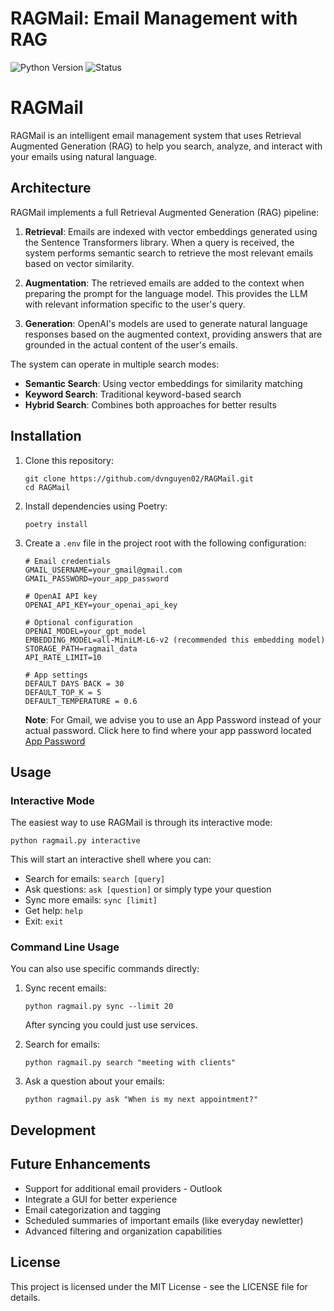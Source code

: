 # RAGMail: Email Management with RAG

![Python Version](https://img.shields.io/badge/python-3.12-blue)
![Status](https://img.shields.io/badge/status-development-orange)

# RAGMail

RAGMail is an intelligent email management system that uses Retrieval Augmented Generation (RAG) to help you search, analyze, and interact with your emails using natural language.


## Architecture

RAGMail implements a full Retrieval Augmented Generation (RAG) pipeline:

1. **Retrieval**: Emails are indexed with vector embeddings generated using the Sentence Transformers library. When a query is received, the system performs semantic search to retrieve the most relevant emails based on vector similarity.

2. **Augmentation**: The retrieved emails are added to the context when preparing the prompt for the language model. This provides the LLM with relevant information specific to the user's query.

3. **Generation**: OpenAI's models are used to generate natural language responses based on the augmented context, providing answers that are grounded in the actual content of the user's emails.

The system can operate in multiple search modes:
- **Semantic Search**: Using vector embeddings for similarity matching
- **Keyword Search**: Traditional keyword-based search
- **Hybrid Search**: Combines both approaches for better results

## Installation

1. Clone this repository:
   ```
   git clone https://github.com/dvnguyen02/RAGMail.git
   cd RAGMail
   ```

2. Install dependencies using Poetry:
   ```
   poetry install
   ```
   
3. Create a `.env` file in the project root with the following configuration:
   ```
   # Email credentials
   GMAIL_USERNAME=your_gmail@gmail.com
   GMAIL_PASSWORD=your_app_password

   # OpenAI API key
   OPENAI_API_KEY=your_openai_api_key
   
   # Optional configuration
   OPENAI_MODEL=your_gpt_model
   EMBEDDING_MODEL=all-MiniLM-L6-v2 (recommended this embedding model)
   STORAGE_PATH=ragmail_data
   API_RATE_LIMIT=10

   # App settings
   DEFAULT DAYS BACK = 30
   DEFAULT_TOP_K = 5
   DEFAULT_TEMPERATURE = 0.6
   ```

   **Note**: For Gmail, we advise you to use an App Password instead of your actual password. Click here to find where your app password located [App Password](https://support.google.com/accounts/answer/185833?hl=en) 

## Usage

### Interactive Mode

The easiest way to use RAGMail is through its interactive mode:

```
python ragmail.py interactive
```

This will start an interactive shell where you can:
- Search for emails: `search [query]`
- Ask questions: `ask [question]` or simply type your question
- Sync more emails: `sync [limit]`
- Get help: `help`
- Exit: `exit`

### Command Line Usage

You can also use specific commands directly:

1. Sync recent emails:
   ```
   python ragmail.py sync --limit 20
   ```
   After syncing you could just use services.

2. Search for emails:
   ```
   python ragmail.py search "meeting with clients"
   ```

3. Ask a question about your emails:
   ```
   python ragmail.py ask "When is my next appointment?"
   ```

## Development

## Future Enhancements

- Support for additional email providers - Outlook
- Integrate a GUI for better experience
- Email categorization and tagging
- Scheduled summaries of important emails (like everyday newletter)
- Advanced filtering and organization capabilities 

## License

This project is licensed under the MIT License - see the LICENSE file for details.
